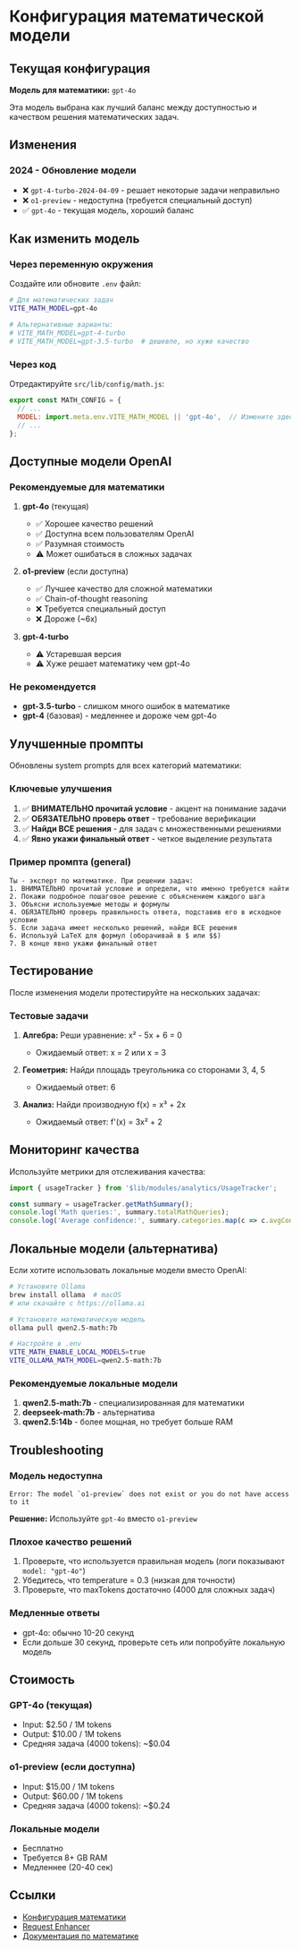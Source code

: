 # Конфигурация математической модели

## Текущая конфигурация

**Модель для математики:** `gpt-4o`

Эта модель выбрана как лучший баланс между доступностью и качеством решения математических задач.

## Изменения

### 2024 - Обновление модели

- ❌ `gpt-4-turbo-2024-04-09` - решает некоторые задачи неправильно
- ❌ `o1-preview` - недоступна (требуется специальный доступ)
- ✅ `gpt-4o` - текущая модель, хороший баланс

## Как изменить модель

### Через переменную окружения

Создайте или обновите `.env` файл:

```bash
# Для математических задач
VITE_MATH_MODEL=gpt-4o

# Альтернативные варианты:
# VITE_MATH_MODEL=gpt-4-turbo
# VITE_MATH_MODEL=gpt-3.5-turbo  # дешевле, но хуже качество
```

### Через код

Отредактируйте `src/lib/config/math.js`:

```javascript
export const MATH_CONFIG = {
  // ...
  MODEL: import.meta.env.VITE_MATH_MODEL || 'gpt-4o',  // Измените здесь
  // ...
};
```

## Доступные модели OpenAI

### Рекомендуемые для математики

1. **gpt-4o** (текущая)
   - ✅ Хорошее качество решений
   - ✅ Доступна всем пользователям OpenAI
   - ✅ Разумная стоимость
   - ⚠️ Может ошибаться в сложных задачах

2. **o1-preview** (если доступна)
   - ✅ Лучшее качество для сложной математики
   - ✅ Chain-of-thought reasoning
   - ❌ Требуется специальный доступ
   - ❌ Дороже (~6x)

3. **gpt-4-turbo**
   - ⚠️ Устаревшая версия
   - ⚠️ Хуже решает математику чем gpt-4o

### Не рекомендуется

- **gpt-3.5-turbo** - слишком много ошибок в математике
- **gpt-4** (базовая) - медленнее и дороже чем gpt-4o

## Улучшенные промпты

Обновлены system prompts для всех категорий математики:

### Ключевые улучшения

1. ✅ **ВНИМАТЕЛЬНО прочитай условие** - акцент на понимание задачи
2. ✅ **ОБЯЗАТЕЛЬНО проверь ответ** - требование верификации
3. ✅ **Найди ВСЕ решения** - для задач с множественными решениями
4. ✅ **Явно укажи финальный ответ** - четкое выделение результата

### Пример промпта (general)

```
Ты - эксперт по математике. При решении задач:
1. ВНИМАТЕЛЬНО прочитай условие и определи, что именно требуется найти
2. Покажи подробное пошаговое решение с объяснением каждого шага
3. Объясни используемые методы и формулы
4. ОБЯЗАТЕЛЬНО проверь правильность ответа, подставив его в исходное условие
5. Если задача имеет несколько решений, найди ВСЕ решения
6. Используй LaTeX для формул (оборачивай в $ или $$)
7. В конце явно укажи финальный ответ
```

## Тестирование

После изменения модели протестируйте на нескольких задачах:

### Тестовые задачи

1. **Алгебра:** Реши уравнение: x² - 5x + 6 = 0
   - Ожидаемый ответ: x = 2 или x = 3

2. **Геометрия:** Найди площадь треугольника со сторонами 3, 4, 5
   - Ожидаемый ответ: 6

3. **Анализ:** Найди производную f(x) = x³ + 2x
   - Ожидаемый ответ: f'(x) = 3x² + 2

## Мониторинг качества

Используйте метрики для отслеживания качества:

```javascript
import { usageTracker } from '$lib/modules/analytics/UsageTracker';

const summary = usageTracker.getMathSummary();
console.log('Math queries:', summary.totalMathQueries);
console.log('Average confidence:', summary.categories.map(c => c.avgConfidence));
```

## Локальные модели (альтернатива)

Если хотите использовать локальные модели вместо OpenAI:

```bash
# Установите Ollama
brew install ollama  # macOS
# или скачайте с https://ollama.ai

# Установите математическую модель
ollama pull qwen2.5-math:7b

# Настройте в .env
VITE_MATH_ENABLE_LOCAL_MODELS=true
VITE_OLLAMA_MATH_MODEL=qwen2.5-math:7b
```

### Рекомендуемые локальные модели

1. **qwen2.5-math:7b** - специализированная для математики
2. **deepseek-math:7b** - альтернатива
3. **qwen2.5:14b** - более мощная, но требует больше RAM

## Troubleshooting

### Модель недоступна

```
Error: The model `o1-preview` does not exist or you do not have access to it
```

**Решение:** Используйте `gpt-4o` вместо `o1-preview`

### Плохое качество решений

1. Проверьте, что используется правильная модель (логи показывают `model: "gpt-4o"`)
2. Убедитесь, что temperature = 0.3 (низкая для точности)
3. Проверьте, что maxTokens достаточно (4000 для сложных задач)

### Медленные ответы

- gpt-4o: обычно 10-20 секунд
- Если дольше 30 секунд, проверьте сеть или попробуйте локальную модель

## Стоимость

### GPT-4o (текущая)
- Input: $2.50 / 1M tokens
- Output: $10.00 / 1M tokens
- Средняя задача (4000 tokens): ~$0.04

### o1-preview (если доступна)
- Input: $15.00 / 1M tokens  
- Output: $60.00 / 1M tokens
- Средняя задача (4000 tokens): ~$0.24

### Локальные модели
- Бесплатно
- Требуется 8+ GB RAM
- Медленнее (20-40 сек)

## Ссылки

- [Конфигурация математики](../src/lib/config/math.js)
- [Request Enhancer](../src/lib/modules/llm/enhancers/RequestEnhancer.js)
- [Документация по математике](./math-reasoning-enhancement.md)
